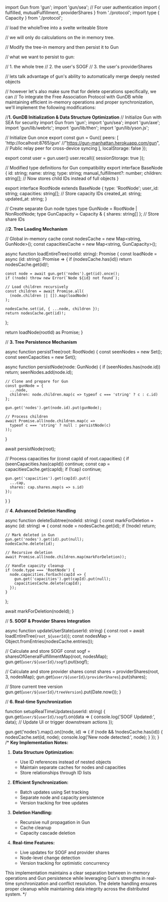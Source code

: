 import Gun from 'gun';
import 'gun/sea'; // For user authentication
import { fulfilled, mutualFulfillment, providerShares } from './protocol';
import type { Capacity } from './protocol';

// load the wholeTree into a svelte writeable Store

// we will only do calculations on the in memory tree.

// Modify the tree-in memory and then persist it to Gun

// what we want to persist to gun:

// 1. the whole tree
// 2. the user's SOGF
// 3. the user's providerShares

// lets talk advantage of gun's ability to automatically merge deeply nested objects

// however let's also make sure that for delete operations specifically, we can
// To integrate the Free Association Protocol with GunDB while maintaining efficient in-memory operations and proper synchronization, we'll implement the following modifications:

//**1. GunDB Initialization & Data Structure Optimization**
// Initialize Gun with SEA for security
import Gun from 'gun';
import 'gun/sea';
import 'gun/axe';
import 'gun/lib/webrtc';
import 'gun/lib/then';
import 'gun/lib/yson.js';

// Initialize Gun once
export const gun = Gun({
peers: [
'http://localhost:8765/gun'
//"https://gun-manhattan.herokuapp.com/gun", // Public relay peer for cross-device syncing
],
localStorage: false
});

export const user = gun.user()
user.recall({ sessionStorage: true });

// Modified type definitions for Gun compatibility
export interface BaseNode {
id: string;
name: string;
type: string;
manual_fulfillment?: number;
children: string[]; // Now stores child IDs instead of full objects
}

export interface RootNode extends BaseNode {
type: 'RootNode';
user_id: string;
capacities: string[]; // Store capacity IDs
created_at: string;
updated_at: string;
}

// Create separate Gun node types
type GunNode = RootNode | NonRootNode;
type GunCapacity = Capacity & { shares: string[] }; // Store share IDs

//**2. Tree Loading Mechanism**

// Global in-memory cache
const nodesCache = new Map<string, GunNode>();
const capacitiesCache = new Map<string, GunCapacity>();

async function loadEntireTree(rootId: string): Promise<RootNode> {
const loadNode = async (id: string): Promise<GunNode> => {
if (nodesCache.has(id)) return nodesCache.get(id)!;

    const node = await gun.get('nodes').get(id).once();
    if (!node) throw new Error(`Node ${id} not found`);

    // Load children recursively
    const children = await Promise.all(
      (node.children || []).map(loadNode)
    );

    nodesCache.set(id, { ...node, children });
    return nodesCache.get(id)!;

};

return loadNode(rootId) as Promise<RootNode>;
}

// **3. Tree Persistence Mechanism**

async function persistTree(root: RootNode) {
const seenNodes = new Set<string>();
const seenCapacities = new Set<string>();

async function persistNode(node: GunNode) {
if (seenNodes.has(node.id)) return;
seenNodes.add(node.id);

    // Clone and prepare for Gun
    const gunNode = {
      ...node,
      children: node.children.map(c => typeof c === 'string' ? c : c.id)
    };

    gun.get('nodes').get(node.id).put(gunNode);

    // Process children
    await Promise.all(node.children.map(c =>
      typeof c === 'string' ? null : persistNode(c)
    ));

}

await persistNode(root);

// Process capacities
for (const capId of root.capacities) {
if (seenCapacities.has(capId)) continue;
const cap = capacitiesCache.get(capId);
if (!cap) continue;

    gun.get('capacities').get(capId).put({
      ...cap,
      shares: cap.shares.map(s => s.id)
    });

}
}

// **4. Advanced Deletion Handling**

async function deleteSubtree(nodeId: string) {
const markForDeletion = async (id: string) => {
const node = nodesCache.get(id);
if (!node) return;

    // Mark deleted in Gun
    gun.get('nodes').get(id).put(null);
    nodesCache.delete(id);

    // Recursive deletion
    await Promise.all(node.children.map(markForDeletion));

    // Handle capacity cleanup
    if (node.type === 'RootNode') {
      node.capacities.forEach(capId => {
        gun.get('capacities').get(capId).put(null);
        capacitiesCache.delete(capId);
      });
    }

};

await markForDeletion(nodeId);
}

// **5. SOGF & Provider Shares Integration**

async function updateUserState(userId: string) {
const root = await loadEntireTree(`root_${userId}`);
const nodesMap = Object.fromEntries(nodesCache.entries());

// Calculate and store SOGF
const sogf = sharesOfGeneralFulfillmentMap(root, nodesMap);
gun.get(`user/${userId}/sogf`).put(sogf);

// Calculate and store provider shares
const shares = providerShares(root, 3, nodesMap);
gun.get(`user/${userId}/providerShares`).put(shares);

// Store current tree version
gun.get(`user/${userId}/treeVersion`).put(Date.now());
}

// **6. Real-time Synchronization**

function setupRealTimeUpdates(userId: string) {
gun.get(`user/${userId}/sogf`).on(data => {
console.log('SOGF Updated:', data);
// Update UI or trigger downstream actions
});

gun.get('nodes').map().on((node, id) => {
if (node && !nodesCache.has(id)) {
nodesCache.set(id, node);
console.log('New node detected:', node);
}
});
}
/\*
**Key Implementation Notes:**

1. **Data Structure Optimization:**

   - Use ID references instead of nested objects
   - Maintain separate caches for nodes and capacities
   - Store relationships through ID lists

2. **Efficient Synchronization:**

   - Batch updates using Set tracking
   - Separate node and capacity persistence
   - Version tracking for tree updates

3. **Deletion Handling:**

   - Recursive null propagation in Gun
   - Cache cleanup
   - Capacity cascade deletion

4. **Real-time Features:**
   - Live updates for SOGF and provider shares
   - Node-level change detection
   - Version tracking for optimistic concurrency

This implementation maintains a clear separation between in-memory operations and Gun persistence while leveraging Gun's strengths in real-time synchronization and conflict resolution. The delete handling ensures proper cleanup while maintaining data integrity across the distributed system.
\*/
